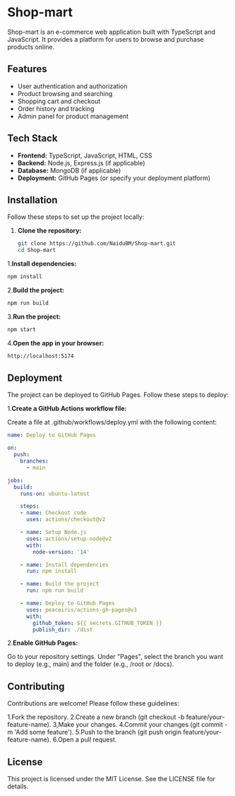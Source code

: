 # Shop-mart

Shop-mart is an e-commerce web application built with TypeScript and JavaScript. It provides a platform for users to browse and purchase products online.

## Features

- User authentication and authorization
- Product browsing and searching
- Shopping cart and checkout
- Order history and tracking
- Admin panel for product management

## Tech Stack

- **Frontend:** TypeScript, JavaScript, HTML, CSS
- **Backend:** Node.js, Express.js (if applicable)
- **Database:** MongoDB (if applicable)
- **Deployment:** GitHub Pages (or specify your deployment platform)

## Installation

Follow these steps to set up the project locally:

1. **Clone the repository:**
   ```bash
   git clone https://github.com/NaiduBM/Shop-mart.git
   cd Shop-mart
   ```

1.**Install dependencies:**
```bash
npm install
```
2.**Build the project:**
```bash
npm run build
```
3.**Run the project:**
```bash
npm start
```
4.**Open the app in your browser:**
  ```bash
http://localhost:5174
```
## Deployment
The project can be deployed to GitHub Pages. Follow these steps to deploy:

1.**Create a GitHub Actions workflow file:**

Create a file at .github/workflows/deploy.yml with the following content:
```yaml
name: Deploy to GitHub Pages

on:
  push:
    branches:
      - main

jobs:
  build:
    runs-on: ubuntu-latest

    steps:
    - name: Checkout code
      uses: actions/checkout@v2

    - name: Setup Node.js
      uses: actions/setup-node@v2
      with:
        node-version: '14'

    - name: Install dependencies
      run: npm install

    - name: Build the project
      run: npm run build

    - name: Deploy to GitHub Pages
      uses: peaceiris/actions-gh-pages@v3
      with:
        github_token: ${{ secrets.GITHUB_TOKEN }}
        publish_dir: ./dist
```
2.**Enable GitHub Pages:**

Go to your repository settings.
Under "Pages", select the branch you want to deploy (e.g., main) and the folder (e.g., /root or /docs).

## Contributing
Contributions are welcome! Please follow these guidelines:

1.Fork the repository.
2.Create a new branch (git checkout -b feature/your-feature-name).
3,Make your changes.
4.Commit your changes (git commit -m 'Add some feature').
5.Push to the branch (git push origin feature/your-feature-name).
6.Open a pull request.

## License
This project is licensed under the MIT License. See the LICENSE file for details.
